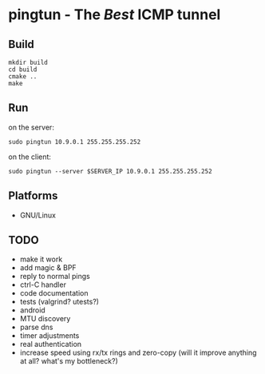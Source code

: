 pingtun - The *Best* ICMP tunnel
==================================

## Build ##
```
mkdir build
cd build
cmake ..
make
```

## Run  ##

on the server:
```
sudo pingtun 10.9.0.1 255.255.255.252
```
on the client:
```
sudo pingtun --server $SERVER_IP 10.9.0.1 255.255.255.252
```

## Platforms ##
* GNU/Linux

## TODO ##

* make it work
* add magic & BPF
* reply to normal pings
* ctrl-C handler
* code documentation
* tests (valgrind? utests?)
* android
* MTU discovery
* parse dns
* timer adjustments
* real authentication
* increase speed using rx/tx rings and zero-copy (will it improve anything at all? what's my bottleneck?)
